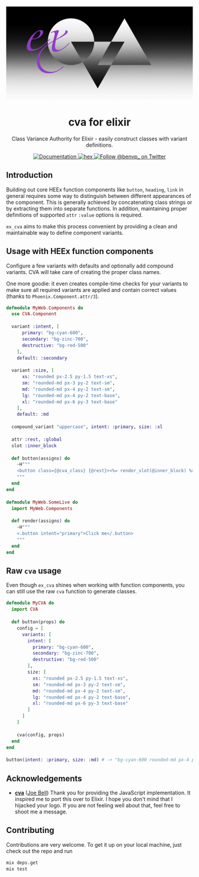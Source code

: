 ![CVA](/.github/assets/meta.png)

<h1 align="center">cva for elixir</h1>

<p align="center">Class Variance Authority for Elixir - easily construct classes with variant definitions.</p>

<p align="center">
  <a href="https://hexdocs.pm/cva">
    <img alt="Documentation" src="https://img.shields.io/badge/documentation-gray" />
  </a>
  <a href="https://hex.pm/packages/cva">
    <img alt="hex" src="https://img.shields.io/hexpm/v/cva.svg" />
  </a>
  <a href="https://twitter.com/benvp_">
    <img alt="Follow @benvp_ on Twitter" src="https://img.shields.io/twitter/follow/benvp_.svg?style=social&label=Follow" />
  </a>
</p>


## Introduction

Building out core HEEx function components like `button`, `heading`, `link` in general requires
some way to distinguish between different appearances of the component. This is generally achieved
by concatenating class strings or by extracting them into separate functions. In addition, maintaining proper definitions of supported `attr` `:value` options is required.

`ex_cva` aims to make this process convenient by providing a clean and maintainable way to define component variants.

## Usage with HEEx function components

Configure a few variants with defaults and optionally add compound variants. CVA will take care of creating the proper class names.

One more goodie: it even creates compile-time checks for your variants to make sure all required
variants are applied and contain correct values (thanks to `Phoenix.Component.attr/3`).

```elixir
defmodule MyWeb.Components do
  use CVA.Component

  variant :intent, [
      primary: "bg-cyan-600",
      secondary: "bg-zinc-700",
      destructive: "bg-red-500"
    ],
    default: :secondary

  variant :size, [
      xs: "rounded px-2.5 py-1.5 text-xs",
      sm: "rounded-md px-3 py-2 text-sm",
      md: "rounded-md px-4 py-2 text-sm",
      lg: "rounded-md px-4 py-2 text-base",
      xl: "rounded-md px-6 py-3 text-base"
    ],
    default: :md

  compound_variant "uppercase", intent: :primary, size: :xl

  attr :rest, :global
  slot :inner_block

  def button(assigns) do
    ~H"""
    <button class={@cva_class} {@rest}><%= render_slot(@inner_block) %></button>
    """
  end
end

defmodule MyWeb.SomeLive do
  import MyWeb.Components

  def render(assigns) do
    ~H"""
    <.button intent="primary">Click me</.button>
    """
  end
end
```

## Raw `cva` usage

Even though `ex_cva` shines when working with function components, you can still use the raw `cva` function to generate classes.

```elixir
defmodule MyCVA do
  import CVA

  def button(props) do
    config = [
      variants: [
        intent: [
          primary: "bg-cyan-600",
          secondary: "bg-zinc-700",
          destructive: "bg-red-500"
        ],
        size: [
          xs: "rounded px-2.5 py-1.5 text-xs",
          sm: "rounded-md px-3 py-2 text-sm",
          md: "rounded-md px-4 py-2 text-sm",
          lg: "rounded-md px-4 py-2 text-base",
          xl: "rounded-md px-6 py-3 text-base"
        ]
      ]
    ]

    cva(config, props)
  end
end

button(intent: :primary, size: :md) # -> "bg-cyan-600 rounded-md px-4 py-2 text-sm"
```

## Acknowledgements

- [**cva**](https://github.com/joe-bell/cva) ([Joe Bell](https://github.com/joe-bell))
  Thank you for providing the JavaScript implementation. It inspired me to port this over to Elixir. I hope you don't mind that I hijacked your logo. If you are not feeling well about that, feel free to shoot me a message.

## Contributing

Contributions are very welcome. To get it up on your local machine, just check out the repo and run

```bash
mix deps.get
mix test
```

